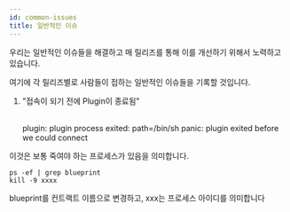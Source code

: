 ```yaml
---
id: common-issues
title: 일반적인 이슈
---
```

우리는 일반적인 이슈들을 해결하고 매 릴리즈를 통해 이를 개선하기 위해서 노력하고 있습니다.

여기에 각 릴리즈별로 사람들이 접하는 일반적인 이슈들을 기록할 것입니다.

1) "접속이 되기 전에 Plugin이 종료됨"

    <br />plugin: plugin process exited: path=/bin/sh
    panic: plugin exited before we could connect
    
    

이것은 보통 죽여야 하는 프로세스가 있음을 의미합니다.

    ps -ef | grep blueprint
    kill -9 xxxx 
    

blueprint를 컨트랙트 이름으로 변경하고, xxx는 프로세스 아이디를 의미합니다